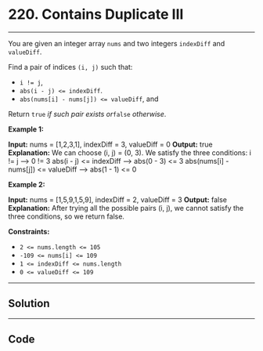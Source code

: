 # 220. Contains Duplicate III

---

You are given an integer array `nums` and two integers `indexDiff` and `valueDiff`.

Find a pair of indices `(i, j)` such that:

  * `i != j`,
  * `abs(i - j) <= indexDiff`.
  * `abs(nums[i] - nums[j]) <= valueDiff`, and



Return `true` _if such pair exists or_`false` _otherwise_.

 

**Example 1:**


**Input:** nums = [1,2,3,1], indexDiff = 3, valueDiff = 0
**Output:** true
**Explanation:** We can choose (i, j) = (0, 3).
We satisfy the three conditions:
i != j --> 0 != 3
abs(i - j) <= indexDiff --> abs(0 - 3) <= 3
abs(nums[i] - nums[j]) <= valueDiff --> abs(1 - 1) <= 0


**Example 2:**


**Input:** nums = [1,5,9,1,5,9], indexDiff = 2, valueDiff = 3
**Output:** false
**Explanation:** After trying all the possible pairs (i, j), we cannot satisfy the three conditions, so we return false.


 

**Constraints:**

  * `2 <= nums.length <= 105`
  * `-109 <= nums[i] <= 109`
  * `1 <= indexDiff <= nums.length`
  * `0 <= valueDiff <= 109`

---

## Solution



---

## Code
```python


```